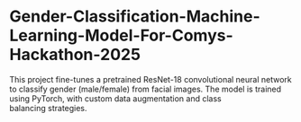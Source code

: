 # Gender-Classification-Machine-Learning-Model-For-Comys-Hackathon-2025
This project fine-tunes a pretrained ResNet-18 convolutional neural network to classify gender (male/female) from facial images. The model is trained using PyTorch, with custom data augmentation and class balancing strategies.
